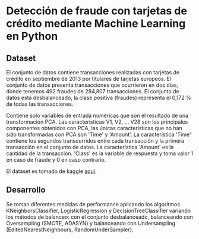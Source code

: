 # Detección de fraude con tarjetas de crédito mediante Machine Learning en Python

## Dataset

El conjunto de datos contiene transacciones realizadas con tarjetas de crédito en septiembre de 2013 por titulares de tarjetas europeos.
El conjunto de datos presenta transacciones que ocurrieron en dos días, donde tenemos 492 fraudes de 284,807 transacciones. El conjunto de datos está desbalanceado, la clase positiva (fraudes) representa el 0,172 % de todas las transacciones.

Contiene solo variables de entrada numéricas que son el resultado de una transformación PCA. Las características V1, V2, … V28 son los principales componentes obtenidos con PCA, las únicas características que no han sido transformadas con PCA son 'Time' y 'Amount'. La característica 'Time' contiene los segundos transcurridos entre cada transacción y la primera transacción en el conjunto de datos. La característica 'Amount' es la cantidad de la transacción. 'Class' es la variable de respuesta y toma valor 1 en caso de fraude y 0 en caso contrario.

El dataset es tomado de kaggle <a href='https://www.kaggle.com/mlg-ulb/creditcardfraud' target='_blank'>aquí</a>.

## Desarrollo

Se toman diferentes medidas de performance aplicando los algorítmos KNeighborsClassifier, LogisticRegression y DecisionTreeClassifier variando los métodos de balanceo: con el conjunto desbalanceado, balanceando con Oversampling (SMOTE, ADASYN) y balanceando con Undersampling (EditedNearestNeighbours,
RandomUnderSampler).
                                  

